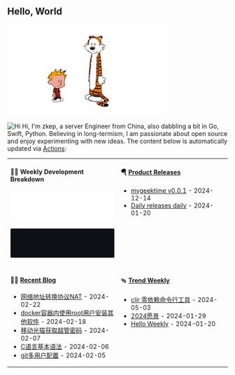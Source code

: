 ## Hello, World

![](https://raw.githubusercontent.com/zkep/zkep/master/images/calvin-and-hobbes.gif)

<img src='https://qpluspicture.oss-cn-beijing.aliyuncs.com/6LjjQA/Hi.gif' alt='Hi' width="24"/> Hi, I'm zkep, a server Engineer from China, also dabbling a bit in Go, Swift, Python.  Believing in long-termism, I am passionate about open source and enjoy experimenting with new ideas. The content below is automatically updated via <a href="https://github.com/zkep/zkep/actions" target="_blank">Actions</a>:

<table width="960px">
<tr>
<td valign="top" width="50%">

#### 🏊‍♂️ Weekly Development Breakdown

![light](https://raw.githubusercontent.com/zkep/zkep/master/images/wakatime_weekly_language_stats.svg#gh-light-mode-only)

![dark](https://raw.githubusercontent.com/zkep/zkep/master/images/wakatime_weekly_language_stats_black.svg#gh-dark-mode-only)

</td>
<td valign="top" width="50%">

#### 🪂 <a href="https://github.com/zkep/zkep/blob/master/releases.md" target="_blank">Product Releases</a>

<!-- recent_releases starts -->
* <a href='https://github.com/zkep/mygeektime/releases/tag/v0.0.1' target='_blank'>mygeektime v0.0.1</a> - 2024-12-14
* <a href='https://github.com/zkep/Daily/releases/tag/v0.0.1' target='_blank'>Daily releases daily</a> - 2024-01-20
<!-- recent_releases ends -->

</td>
</tr>
<tr>
<td valign="top" width="50%">

#### 🤾‍♂️ <a href="https://zkep.github.io" target="_blank">Recent Blog</a>

<!-- blog starts -->
* <a href='https://zkep.github.io/27208.html' target='_blank'>网络地址转换协议NAT</a> - 2024-02-22
* <a href='https://zkep.github.io/49176.html' target='_blank'>docker容器内使用root用户安装其他软件</a> - 2024-02-18
* <a href='https://zkep.github.io/56953.html' target='_blank'>移动光猫获取超管密码</a> - 2024-02-07
* <a href='https://zkep.github.io/40509.html' target='_blank'>C语言基本语法</a> - 2024-02-06
* <a href='https://zkep.github.io/55384.html' target='_blank'>git多用户配置</a> - 2024-02-05
<!-- blog ends -->

</td>
<td valign="top" width="50%">

#### 🩴 <a href="https://weekly.anyfun.tech" target="_blank">Trend Weekly</a>

<!-- weekly starts -->

* <a href='http://weekly.anyfun.tech/2024/05/03/clir/' target='_blank'>clir 零依赖命令行工具</a> - 2024-05-03
* <a href='http://weekly.anyfun.tech/2024/01/29/year-vision/' target='_blank'>2024愿景</a> - 2024-01-29
* <a href='http://weekly.anyfun.tech/2024/01/20/hello-weekly/' target='_blank'>Hello Weekly</a> - 2024-01-20
<!-- weekly ends -->

</td>
</tr>

</table>
